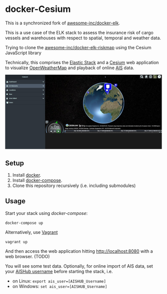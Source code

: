 # docker-Cesium

This is a synchronized fork of [awesome-inc/docker-elk](https://github.com/awesome-inc/docker-elk).

This is a use case of the ELK stack to assess the insurance risk of cargo vessels and warehouses with respect to spatial, temporal and weather data. 

Trying to clone the [awesome-inc/docker-elk-riskmap](https://github.com/K3nnythe13ed/docker-elk-Riskmap.git) using the Cesium JavaScript library

Technically, this comprises the [Elastic Stack](https://www.elastic.co/products) and a [Cesium](https://cesiumjs.org/) web application to visualize [OpenWeatherMap](https://openweathermap.org/) and playback of online [AIS](https://en.wikipedia.org/wiki/Automatic_identification_system) data.

![Screenshot](cesium.jpg)

## Setup

1. Install [docker](http://docker.io).
2. Install [docker-compose](http://docs.docker.com/compose/install/).
3. Clone this repository recursively (i.e. including submodules)

## Usage

Start your stack using *docker-compose*:

    docker-compose up

Alternatively, use [Vagrant](https://www.vagrantup.com/)

    vagrant up

And then access the web application hitting [http://localhost:8080](http://localhost:8080) with a web browser. (TODO)

You will see some test data. Optionally, for online import of AIS data, set your [AISHub username](http://www.aishub.net/xml-description-20.php) before starting the stack, i.e.

  - on Linux: `export ais_user=[AISHUB_Username]`
  - on Windows: `set ais_user=[AISHUB_Username]`

